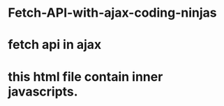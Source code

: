 # Fetch-API-with-ajax-coding-ninjas
# fetch api in ajax
# this html file contain inner javascripts.
